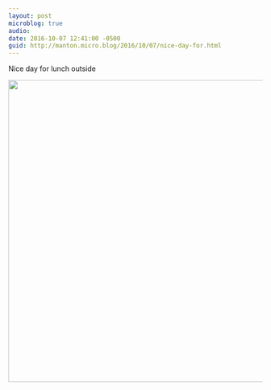```yaml
---
layout: post
microblog: true
audio: 
date: 2016-10-07 12:41:00 -0500
guid: http://manton.micro.blog/2016/10/07/nice-day-for.html
---
```

Nice day for lunch outside

<img src="http://manton.micro.blog/uploads/2018/1b98536247.jpg" width="600" height="600" />
